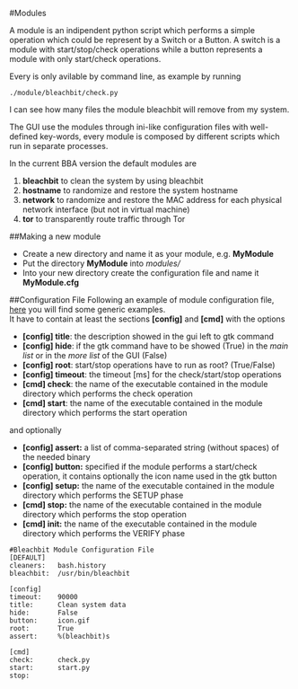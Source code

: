 #Modules

A module is an indipendent python script which performs a simple operation which could be represent by a Switch or a Button. A switch is a module with start/stop/check operations while a button represents a module with only start/check operations.<br/>

Every is only avilable by command line, as example by running
```
./module/bleachbit/check.py
```
I can see how many files the module bleachbit will remove from my system.

The GUI use the modules through ini-like configuration files with well-defined key-words, every module is composed by different scripts which run in separate processes.

In the current BBA version the default modules are

1.  **bleachbit** to clean the system by using bleachbit 
2.  **hostname** to randomize and restore the system hostname
3.  **network** to randomize and restore the MAC address for each physical network interface (but not in virtual machine)
4.  **tor** to transparently route traffic through Tor

##Making a new module
* Create a new directory and name it as your module, e.g. **MyModule**
* Put the directory **MyModule** into *modules/*
* Into your new directory create the configuration file and name it **MyModule.cfg**

##Configuration File
Following an example of module configuration file, [here](https://wiki.python.org/moin/ConfigParserExamples) you will find some generic examples. <br/>
It have to contain at least the sections **[config]** and  **[cmd]**  with the options

* **[config] title**: the description showed in the gui left to gtk command
* **[config] hide**: if the gtk command have to be showed (True) in the *main list* or in the *more list* of the GUI (False)
* **[config] root**: start/stop operations have to run as root? (True/False)
* **[config] timeout**: the timeout [ms] for the check/start/stop operations
* **[cmd] check**: the name of the executable contained in the module directory which performs the check operation
* **[cmd] start**: the name of the executable contained in the module directory which performs the start operation

and optionally

* **[config] assert:** a list of comma-separated string (without spaces) of the needed binary
* **[config] button:** specified if the module performs a start/check operation, it contains optionally the icon name used in the gtk button
* **[config] setup:** the name of the executable contained in the module directory which performs the SETUP phase
* **[cmd] stop:** the name of the executable contained in the module directory which performs the stop operation
* **[cmd] init:** the name of the executable contained in the module directory which performs the VERIFY phase


```
#Bleachbit Module Configuration File
[DEFAULT]
cleaners:   bash.history 
bleachbit:  /usr/bin/bleachbit

[config]
timeout:    90000 
title:      Clean system data
hide:       False
button:     icon.gif 
root:       True
assert:     %(bleachbit)s

[cmd]
check:      check.py 
start:      start.py
stop:
```
